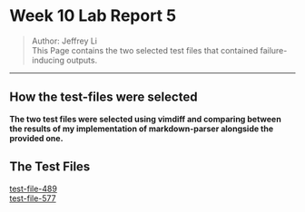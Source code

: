 # Week 10 Lab Report 5
>Author: Jeffrey Li \
This Page contains the two selected test files that contained failure-inducing outputs.
___
## How the test-files were selected
**The two test files were selected using vimdiff and comparing between the results of my implementation of markdown-parser alongside the provided one.**
## The Test Files
[test-file-489](https://github.com/nidhidhamnani/markdown-parser/blob/main/test-files/489.md) \
[test-file-577](https://github.com/nidhidhamnani/markdown-parser/blob/main/test-files/577.md?plain=1)
